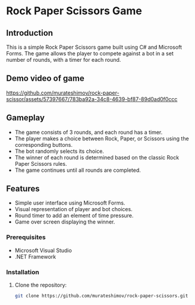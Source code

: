 # Rock Paper Scissors Game

## Introduction

This is a simple Rock Paper Scissors game built using C# and Microsoft Forms. The game allows the player to compete against a bot in a set number of rounds, with a timer for each round.

## Demo video of game




https://github.com/murateshimov/rock-paper-scissor/assets/57397667/783ba92a-34c8-4639-bf87-89d0ad0f0ccc





## Gameplay

- The game consists of 3 rounds, and each round has a timer.
- The player makes a choice between Rock, Paper, or Scissors using the corresponding buttons.
- The bot randomly selects its choice.
- The winner of each round is determined based on the classic Rock Paper Scissors rules.
- The game continues until all rounds are completed.

## Features

- Simple user interface using Microsoft Forms.
- Visual representation of player and bot choices.
- Round timer to add an element of time pressure.
- Game over screen displaying the winner.

### Prerequisites

- Microsoft Visual Studio
- .NET Framework

### Installation

1. Clone the repository:

   ```bash
   git clone https://github.com/murateshimov/rock-paper-scissors.git

